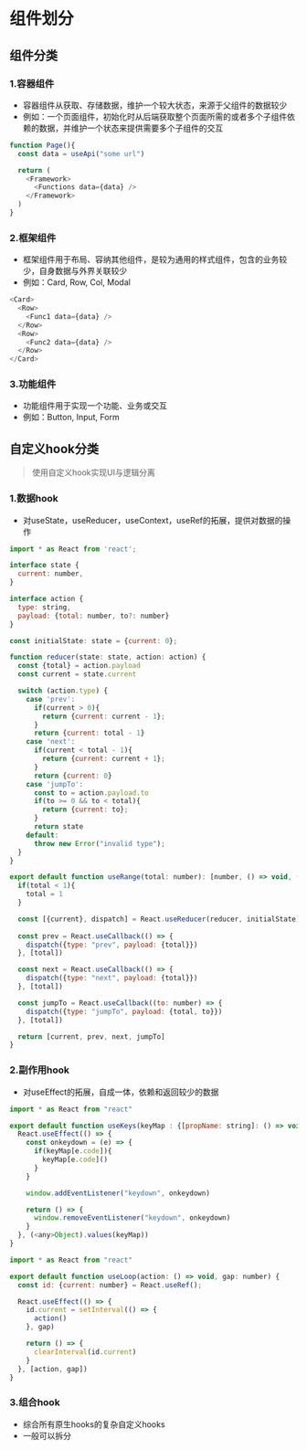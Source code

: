 # 组件划分

## 组件分类

### 1.容器组件

- 容器组件从获取、存储数据，维护一个较大状态，来源于父组件的数据较少
- 例如：一个页面组件，初始化时从后端获取整个页面所需的或者多个子组件依赖的数据，并维护一个状态来提供需要多个子组件的交互

```js
function Page(){
  const data = useApi("some url")

  return (
    <Framework>
      <Functions data={data} />
    </Framework>
  )
}
```

### 2.框架组件

- 框架组件用于布局、容纳其他组件，是较为通用的样式组件，包含的业务较少，自身数据与外界关联较少
- 例如：Card, Row, Col, Modal

```js
<Card>
  <Row>
    <Func1 data={data} />
  </Row>
  <Row>
    <Func2 data={data} />
  </Row>
</Card>
```

### 3.功能组件

- 功能组件用于实现一个功能、业务或交互
- 例如：Button, Input, Form

## 自定义hook分类

> 使用自定义hook实现UI与逻辑分离

### 1.数据hook

- 对useState，useReducer，useContext，useRef的拓展，提供对数据的操作

```js
import * as React from 'react';

interface state {
  current: number, 
}

interface action {
  type: string,
  payload: {total: number, to?: number}
}

const initialState: state = {current: 0};

function reducer(state: state, action: action) {
  const {total} = action.payload
  const current = state.current

  switch (action.type) {
    case 'prev':
      if(current > 0){
        return {current: current - 1};
      }
      return {current: total - 1}
    case 'next':
      if(current < total - 1){
        return {current: current + 1};
      }
      return {current: 0}
    case 'jumpTo':
      const to = action.payload.to
      if(to >= 0 && to < total){
        return {current: to};
      }
      return state
    default:
      throw new Error("invalid type");
  }
}

export default function useRange(total: number): [number, () => void, () => void, (to: number) => void] {
  if(total < 1){
    total = 1
  }

  const [{current}, dispatch] = React.useReducer(reducer, initialState);
  
  const prev = React.useCallback(() => {
    dispatch({type: "prev", payload: {total}})
  }, [total])

  const next = React.useCallback(() => {
    dispatch({type: "next", payload: {total}})
  }, [total])

  const jumpTo = React.useCallback((to: number) => {
    dispatch({type: "jumpTo", payload: {total, to}})
  }, [total])

  return [current, prev, next, jumpTo]
}
```

### 2.副作用hook

- 对useEffect的拓展，自成一体，依赖和返回较少的数据

```js
import * as React from "react"

export default function useKeys(keyMap : {[propName: string]: () => void}){
  React.useEffect(() => {
    const onkeydown = (e) => {
      if(keyMap[e.code]){
        keyMap[e.code]()
      }
    }

    window.addEventListener("keydown", onkeydown)

    return () => {
      window.removeEventListener("keydown", onkeydown)
    }
  }, (<any>Object).values(keyMap))
}
```

```js
import * as React from "react"

export default function useLoop(action: () => void, gap: number) {
  const id: {current: number} = React.useRef();

  React.useEffect(() => {
    id.current = setInterval(() => {
      action()
    }, gap)

    return () => {
      clearInterval(id.current)
    }
  }, [action, gap])
}
```

### 3.组合hook

- 综合所有原生hooks的复杂自定义hooks
- 一般可以拆分
